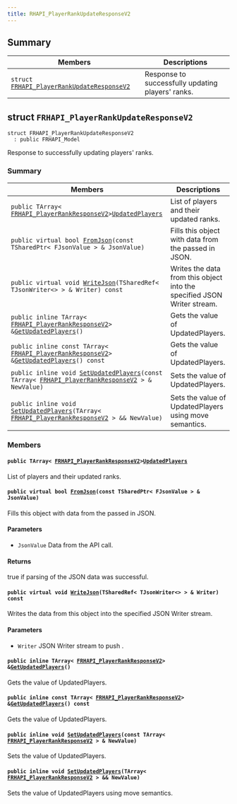 ```yaml
---
title: RHAPI_PlayerRankUpdateResponseV2
---
```


## Summary

 Members                        | Descriptions                                
--------------------------------|---------------------------------------------
`struct `[`FRHAPI_PlayerRankUpdateResponseV2`](#structFRHAPI__PlayerRankUpdateResponseV2) | Response to successfully updating players&#39; ranks.

## struct `FRHAPI_PlayerRankUpdateResponseV2` <a id="structFRHAPI__PlayerRankUpdateResponseV2"></a>

```
struct FRHAPI_PlayerRankUpdateResponseV2
  : public FRHAPI_Model
```

Response to successfully updating players&#39; ranks.

### Summary

 Members                        | Descriptions                                
--------------------------------|---------------------------------------------
`public TArray< `[`FRHAPI_PlayerRankResponseV2`](RHAPI_PlayerRankResponseV2.md#structFRHAPI__PlayerRankResponseV2)` > `[`UpdatedPlayers`](#structFRHAPI__PlayerRankUpdateResponseV2_1ac8f9ea8f222cf7fac5ac1e6b87014bee) | List of players and their updated ranks.
`public virtual bool `[`FromJson`](#structFRHAPI__PlayerRankUpdateResponseV2_1a45308746a843a2eacff81bedca380584)`(const TSharedPtr< FJsonValue > & JsonValue)` | Fills this object with data from the passed in JSON.
`public virtual void `[`WriteJson`](#structFRHAPI__PlayerRankUpdateResponseV2_1a52833940f17f91e32d931557e72a950a)`(TSharedRef< TJsonWriter<> > & Writer) const` | Writes the data from this object into the specified JSON Writer stream.
`public inline TArray< `[`FRHAPI_PlayerRankResponseV2`](RHAPI_PlayerRankResponseV2.md#structFRHAPI__PlayerRankResponseV2)` > & `[`GetUpdatedPlayers`](#structFRHAPI__PlayerRankUpdateResponseV2_1a78173c57c7330fffb72e180a9c1ddec5)`()` | Gets the value of UpdatedPlayers.
`public inline const TArray< `[`FRHAPI_PlayerRankResponseV2`](RHAPI_PlayerRankResponseV2.md#structFRHAPI__PlayerRankResponseV2)` > & `[`GetUpdatedPlayers`](#structFRHAPI__PlayerRankUpdateResponseV2_1ab91af781dc6872bcc31d3c67dce4eb3c)`() const` | Gets the value of UpdatedPlayers.
`public inline void `[`SetUpdatedPlayers`](#structFRHAPI__PlayerRankUpdateResponseV2_1afe6cba57a1460fdd793c93c3885ee34c)`(const TArray< `[`FRHAPI_PlayerRankResponseV2`](RHAPI_PlayerRankResponseV2.md#structFRHAPI__PlayerRankResponseV2)` > & NewValue)` | Sets the value of UpdatedPlayers.
`public inline void `[`SetUpdatedPlayers`](#structFRHAPI__PlayerRankUpdateResponseV2_1ae3b3538f05d9a82d2a1aefcf44aa2486)`(TArray< `[`FRHAPI_PlayerRankResponseV2`](RHAPI_PlayerRankResponseV2.md#structFRHAPI__PlayerRankResponseV2)` > && NewValue)` | Sets the value of UpdatedPlayers using move semantics.

### Members

#### `public TArray< `[`FRHAPI_PlayerRankResponseV2`](RHAPI_PlayerRankResponseV2.md#structFRHAPI__PlayerRankResponseV2)` > `[`UpdatedPlayers`](#structFRHAPI__PlayerRankUpdateResponseV2_1ac8f9ea8f222cf7fac5ac1e6b87014bee) <a id="structFRHAPI__PlayerRankUpdateResponseV2_1ac8f9ea8f222cf7fac5ac1e6b87014bee"></a>

List of players and their updated ranks.

#### `public virtual bool `[`FromJson`](#structFRHAPI__PlayerRankUpdateResponseV2_1a45308746a843a2eacff81bedca380584)`(const TSharedPtr< FJsonValue > & JsonValue)` <a id="structFRHAPI__PlayerRankUpdateResponseV2_1a45308746a843a2eacff81bedca380584"></a>

Fills this object with data from the passed in JSON.

#### Parameters
* `JsonValue` Data from the API call.

#### Returns
true if parsing of the JSON data was successful.

#### `public virtual void `[`WriteJson`](#structFRHAPI__PlayerRankUpdateResponseV2_1a52833940f17f91e32d931557e72a950a)`(TSharedRef< TJsonWriter<> > & Writer) const` <a id="structFRHAPI__PlayerRankUpdateResponseV2_1a52833940f17f91e32d931557e72a950a"></a>

Writes the data from this object into the specified JSON Writer stream.

#### Parameters
* `Writer` JSON Writer stream to push .

#### `public inline TArray< `[`FRHAPI_PlayerRankResponseV2`](RHAPI_PlayerRankResponseV2.md#structFRHAPI__PlayerRankResponseV2)` > & `[`GetUpdatedPlayers`](#structFRHAPI__PlayerRankUpdateResponseV2_1a78173c57c7330fffb72e180a9c1ddec5)`()` <a id="structFRHAPI__PlayerRankUpdateResponseV2_1a78173c57c7330fffb72e180a9c1ddec5"></a>

Gets the value of UpdatedPlayers.

#### `public inline const TArray< `[`FRHAPI_PlayerRankResponseV2`](RHAPI_PlayerRankResponseV2.md#structFRHAPI__PlayerRankResponseV2)` > & `[`GetUpdatedPlayers`](#structFRHAPI__PlayerRankUpdateResponseV2_1ab91af781dc6872bcc31d3c67dce4eb3c)`() const` <a id="structFRHAPI__PlayerRankUpdateResponseV2_1ab91af781dc6872bcc31d3c67dce4eb3c"></a>

Gets the value of UpdatedPlayers.

#### `public inline void `[`SetUpdatedPlayers`](#structFRHAPI__PlayerRankUpdateResponseV2_1afe6cba57a1460fdd793c93c3885ee34c)`(const TArray< `[`FRHAPI_PlayerRankResponseV2`](RHAPI_PlayerRankResponseV2.md#structFRHAPI__PlayerRankResponseV2)` > & NewValue)` <a id="structFRHAPI__PlayerRankUpdateResponseV2_1afe6cba57a1460fdd793c93c3885ee34c"></a>

Sets the value of UpdatedPlayers.

#### `public inline void `[`SetUpdatedPlayers`](#structFRHAPI__PlayerRankUpdateResponseV2_1ae3b3538f05d9a82d2a1aefcf44aa2486)`(TArray< `[`FRHAPI_PlayerRankResponseV2`](RHAPI_PlayerRankResponseV2.md#structFRHAPI__PlayerRankResponseV2)` > && NewValue)` <a id="structFRHAPI__PlayerRankUpdateResponseV2_1ae3b3538f05d9a82d2a1aefcf44aa2486"></a>

Sets the value of UpdatedPlayers using move semantics.

